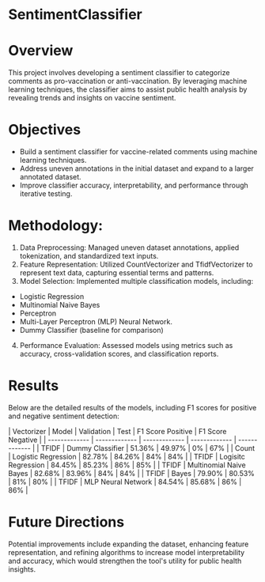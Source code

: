 # SentimentClassifier

# Overview
This project involves developing a sentiment classifier to categorize comments as pro-vaccination or anti-vaccination. By leveraging machine learning techniques, the classifier aims to assist public health analysis by revealing trends and insights on vaccine sentiment.

# Objectives

* Build a sentiment classifier for vaccine-related comments using machine learning techniques.
* Address uneven annotations in the initial dataset and expand to a larger annotated dataset.
* Improve classifier accuracy, interpretability, and performance through iterative testing.

# Methodology:
1. Data Preprocessing: Managed uneven dataset annotations, applied tokenization, and standardized text inputs.
2. Feature Representation: Utilized CountVectorizer and TfidfVectorizer to represent text data, capturing essential terms and patterns.
3. Model Selection: Implemented multiple classification models, including:
* Logistic Regression
* Multinomial Naive Bayes
* Perceptron
* Multi-Layer Perceptron (MLP) Neural Network.
* Dummy Classifier (baseline for comparison)
4. Performance Evaluation: Assessed models using metrics such as accuracy, cross-validation scores, and classification reports.

# Results
Below are the detailed results of the models, including F1 scores for positive and negative sentiment detection:

| Vectorizer  | Model | Validation | Test | F1 Score Positive | F1 Score Negative |
| ------------- | ------------- | ------------- | ------------- | ------------- |
| TFIDF  | Dummy Classifier  | 51.36%  | 49.97%  | 0%  | 67%  |
| Count  | Logistic Regression  | 82.78%  | 84.26%  | 84%  | 84%  |
| TFIDF  | Logisitc Regression  | 84.45%  | 85.23%  | 86%  | 85%  |
| TFIDF  | Multinomial Naive Bayes  | 82.68%  | 83.96%  | 84%  | 84%  |
| TFIDF  | Bayes  | 79.90% | 80.53%  | 81%  | 80%  |
| TFIDF  | MLP Neural Network  | 84.54%  | 85.68%  | 86%  | 86%  |

# Future Directions

Potential improvements include expanding the dataset, enhancing feature representation, and refining algorithms to increase model interpretability and accuracy, which would strengthen the tool's utility for public health insights.

